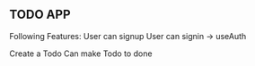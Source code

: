## TODO APP

Following Features: 
User can signup 
User can signin -> useAuth

Create a Todo
Can make Todo to done

